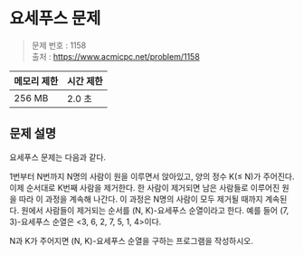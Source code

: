 # 요세푸스 문제

> 문제 번호 : 1158  
> 출처 : https://www.acmicpc.net/problem/1158

| 메모리 제한 | 시간 제한 |
|--------|-------|
| 256 MB | 2.0 초 |

## 문제 설명

<p>요세푸스 문제는 다음과 같다.</p>
<p>1번부터 N번까지 N명의 사람이 원을 이루면서&nbsp;앉아있고, 양의 정수 K(≤ N)가&nbsp;주어진다. 이제 순서대로 K번째 사람을 제거한다. 한 사람이 제거되면 남은 사람들로 이루어진 원을 따라 이 과정을 계속해 나간다. 이 과정은 N명의 사람이 모두 제거될 때까지 계속된다. 원에서 사람들이 제거되는 순서를 (N, K)-요세푸스 순열이라고 한다. 예를 들어 (7, 3)-요세푸스 순열은 &lt;3, 6, 2, 7, 5, 1, 4&gt;이다.</p>
<p>N과 K가 주어지면 (N, K)-요세푸스 순열을 구하는 프로그램을 작성하시오.</p>

